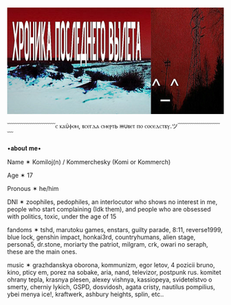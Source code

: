  ![Model](https://github.com/KOMMERCHESKYY/kommercheskyy/blob/main/1000300959222222.png)


  ﹋﹋﹋﹋﹋﹋﹋﹋ⲥ ⲕⲁύⲫⲟⲙ, ⲃⲥⲉⲅⲇⲁ ⲥⲙⲉⲣⲧь ⲿυⲃⲉⲧ ⲡⲟ ⲥⲟⲥⲉⲇⲥⲧⲃⲩ.ツ﹋﹋﹋﹋﹋﹋﹋﹋

   •𝐚𝐛𝐨𝐮𝐭 𝐦𝐞•

Name ✶ Komiloj(n) / Kommerchesky (Komi or Kommerch)

Age ✶ 17

Pronous ✶ he/him

DNI ✶ zoophiles, pedophiles, an interlocutor who shows no interest in me, people who start complaining (Idk them), and people who are obsessed with politics, toxic, under the age of 15

fandoms ✶ tshd, marutoku games, enstars, guilty parade, 8:11, reverse1999, blue lock, genshin impact, honkai3rd, countryhumans, alien stage, persona5, dr.stone, moriarty the patriot, milgram, crk, owari no seraph, these are the main ones.

music ✶ grazhdanskya oborona, kommunizm, egor letov, 4 pozicii bruno, kino, pticy em, porez na sobake, aria, nand, televizor, postpunk rus. komitet ohrany tepla, krasnya plesen, alexey vishnya, kassiopeya, svidetelstvo o smerty, cherniy lykich, GSPD, dosvidosh, agata cristy, nautilus pompilius, ybei menya ice!, kraftwerk, ashbury heights, splin, etc..
